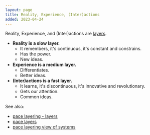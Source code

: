 ```yaml
---
layout: page
title: Reality, Experience, (Inter)actions
added: 2023-04-24
---
```


Reality, Experience, and (Inter)actions are [layers](/layers/).

- **Reality is a slow layer.**
	- It remembers, it's continuous, it's constant and constrains.
	- Has the power.
	- New ideas.
- **Experience is a medium layer.**
	- Differentiates.
	- Better ideas.
- **(Inter)actions is a fast layer.**
	- It learns, it's discontinuous, it's innovative and revolutionary.
	- Gets our attention.
	- Common ideas.

See also:

- [pace layering - layers](/notes/systems-thinking/pace%20layering%20-%20layers.jpg)
- [pace layers](/notes/systems-thinking/pace%20layering.jpg)
- [pace layering view of systems](/notes/systems-thinking/pace-layered%20view%20of%20systems.jpg)
